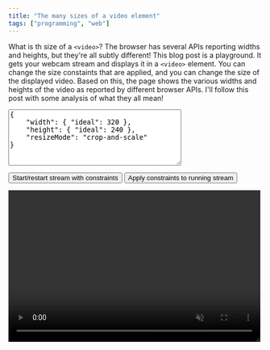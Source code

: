 ```yaml
---
title: "The many sizes of a video element"
tags: ["programming", "web"]
---
```


What is th size of a `<video>`?
The browser has several APIs reporting widths and heights,
but they're all subtly different!
This blog post is a playground.
It gets your webcam stream and displays it in a `<video>` element.
You can change the size constaints that are applied,
and you can change the size of the displayed video.
Based on this,
the page shows the various widths and heights of the video
as reported by different browser APIs.
I'll follow this post with some analysis of what they all mean!

<p>
  <textarea id="videoMediaTrackConstraints" cols="40" rows="7">{
    "width": { "ideal": 320 },
    "height": { "ideal": 240 },
    "resizeMode": "crop-and-scale"
}</textarea>
</p>
<button onclick="startOrRestartStream()">Start/restart stream with constraints</button>
<button onclick="applyConstraints()">Apply constraints to running stream</button>

<p>
    <div style="resize: both; overflow: hidden; width: 500px; height: 300px;">
      <video id="webcam_video" loop muted autoplay style="width: 100%; height: 100%; object-fit: contain; position: relative; z-index: -1; background-color: #eee;"></video>
    </div>
</p>

<pre id="video_info" style="background-color: #eee"></pre>

<script>
  const webcamVideoEl = document.getElementById("webcam_video");
  const videoInfoEl = document.getElementById("video_info");

  let stream = null;
  let latestFrameMetadata = null;

  setInterval(function() {
    videoInfoEl.innerText = 
`videoTrack.getSettings().width = ${stream?.getVideoTracks()[0].getSettings().width}
videoTrack.getSettings().height = ${stream?.getVideoTracks()[0].getSettings().height}
videoTrack.getSettings().resizeMode = ${stream?.getVideoTracks()[0].getSettings().resizeMode}
requestVideoFrameCallback.metadata.width = ${latestFrameMetadata?.width}
requestVideoFrameCallback.metadata.height = ${latestFrameMetadata?.height}
webcamVideoEl.width = ${webcamVideoEl.width}
webcamVideoEl.height = ${webcamVideoEl.height}
webcamVideoEl.videoWidth = ${webcamVideoEl.videoWidth}
webcamVideoEl.videoHeight = ${webcamVideoEl.videoHeight}
webcamVideoEl.clientHeight = ${webcamVideoEl.clientHeight}
webcamVideoEl.clientWidth = ${webcamVideoEl.clientWidth}
webcamVideoEl.offsetHeight = ${webcamVideoEl.offsetHeight}
webcamVideoEl.offsetWidth = ${webcamVideoEl.offsetWidth}
webcamVideoEl.scrollHeight = ${webcamVideoEl.scrollHeight}
webcamVideoEl.scrollWidth = ${webcamVideoEl.scrollWidth}
`;
  }, 500);

  function onFrame(now, metadata) {
    latestFrameMetadata = metadata;
    webcamVideoEl.requestVideoFrameCallback(onFrame);
  }
  webcamVideoEl.requestVideoFrameCallback(onFrame);

  function startOrRestartStream() {

    if (stream) {
      for (const track of stream.getTracks()) {
        track.stop();
      }
    }

    navigator.mediaDevices.getUserMedia({ 
        video: JSON.parse(document.getElementById('videoMediaTrackConstraints').value) 
    }).then(newStream => {
      stream = newStream;

      webcamVideoEl.srcObject = newStream;
      webcamVideoEl.play();

    }).catch(error => {
      console.error(error);
    });
  }

  function applyConstraints() {
    stream?.getVideoTracks()[0].applyConstraints(JSON.parse(document.getElementById('videoMediaTrackConstraints').value))
      .then(x => console.log("Applied constraints"))
      .catch(err => { throw err; });
  }
</script>